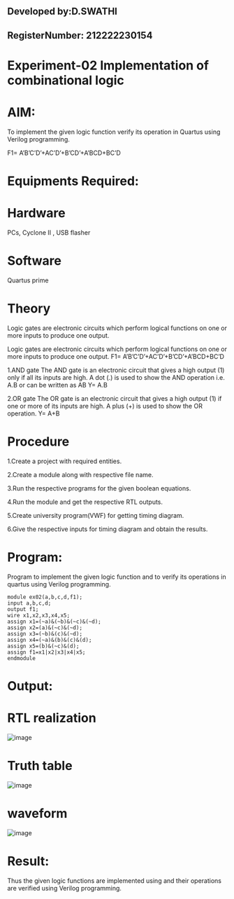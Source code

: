 ## Developed by:D.SWATHI
## RegisterNumber: 212222230154
# Experiment-02 Implementation of combinational logic

# AIM:
To implement the given logic function verify its operation in Quartus using Verilog programming.

F1= A’B’C’D’+AC’D’+B’CD’+A’BCD+BC’D

# Equipments Required:
# Hardware
PCs, Cyclone II , USB flasher

# Software
Quartus prime

# Theory
Logic gates are electronic circuits which perform logical functions on one or more inputs to produce one output.

Logic gates are electronic circuits which perform logical functions on one or more inputs to produce one output. F1= A’B’C’D’+AC’D’+B’CD’+A’BCD+BC’D

1.AND gate The AND gate is an electronic circuit that gives a high output (1) only if all its inputs are high. A dot (.) is used to show the AND operation i.e. A.B or can be written as AB Y= A.B

2.OR gate The OR gate is an electronic circuit that gives a high output (1) if one or more of its inputs are high. A plus (+) is used to show the OR operation. Y= A+B

# Procedure
1.Create a project with required entities.

2.Create a module along with respective file name.

3.Run the respective programs for the given boolean equations.

4.Run the module and get the respective RTL outputs.

5.Create university program(VWF) for getting timing diagram.

6.Give the respective inputs for timing diagram and obtain the results.

# Program:
Program to implement the given logic function and to verify its operations in quartus using Verilog programming.
```
module ex02(a,b,c,d,f1);
input a,b,c,d;
output f1;
wire x1,x2,x3,x4,x5;
assign x1=(~a)&(~b)&(~c)&(~d);
assign x2=(a)&(~c)&(~d);
assign x3=(~b)&(c)&(~d);
assign x4=(~a)&(b)&(c)&(d);
assign x5=(b)&(~c)&(d);
assign f1=x1|x2|x3|x4|x5;
endmodule
```
# Output:
# RTL realization
![image](https://github.com/swathidd/Experiment--02-Implementation-of-combinational-logic-/assets/121300272/d7cbaa2e-0fe1-4151-a79d-7139b8f357d7)

# Truth table
![image](https://github.com/swathidd/Experiment--02-Implementation-of-combinational-logic-/assets/121300272/4bc17bff-6cba-4037-894e-e6dcdb69f131)

# waveform
![image](https://github.com/swathidd/Experiment--02-Implementation-of-combinational-logic-/assets/121300272/f8e8c841-b91e-4f4e-ad75-93e7d9732e29)

# Result:
Thus the given logic functions are implemented using and their operations are verified using Verilog programming.



